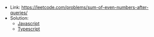 - Link: https://leetcode.com/problems/sum-of-even-numbers-after-queries/
- Solution:
  - [Javascript](index.js)
  - [Typescript](index.ts)